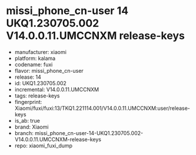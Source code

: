 # missi_phone_cn-user 14 UKQ1.230705.002 V14.0.0.11.UMCCNXM release-keys
- manufacturer: xiaomi
- platform: kalama
- codename: fuxi
- flavor: missi_phone_cn-user
- release: 14
- id: UKQ1.230705.002
- incremental: V14.0.0.11.UMCCNXM
- tags: release-keys
- fingerprint: Xiaomi/fuxi/fuxi:13/TKQ1.221114.001/V14.0.0.11.UMCCNXM:user/release-keys
- is_ab: true
- brand: Xiaomi
- branch: missi_phone_cn-user-14-UKQ1.230705.002-V14.0.0.11.UMCCNXM-release-keys
- repo: xiaomi_fuxi_dump
